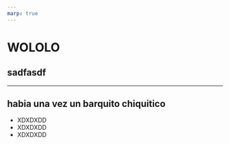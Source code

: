 ```yaml
---
marp: true
---
```

# WOLOLO
## sadfasdf
---
habia una vez un barquito chiquitico
---

* XDXDXDD
* XDXDXDD
* XDXDXDD